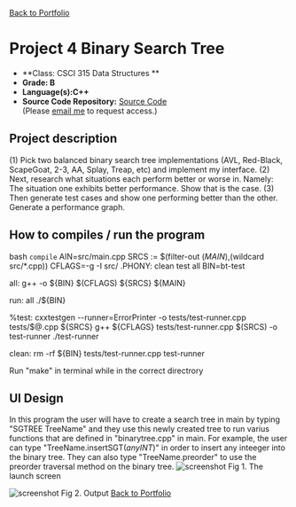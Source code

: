 [Back to Portfolio](./index.md)

Project 4 Binary Search Tree
===============

-   **Class: CSCI 315 Data Structures ** 
-   **Grade: B**
-   **Language(s):C++**
-   **Source Code Repository:** [Source Code](https://github.com/Malik526/SearchTree_SrcCode.git)  
    (Please [email me](mailto:mmstewart@csustudent.net) to request access.)

## Project description
(1) Pick two balanced binary search tree implementations (AVL, Red-Black, ScapeGoat, 2-3, AA,
Splay, Treap, etc) and implement my interface.
(2) Next, research what situations each perform better or worse in. Namely:
The situation one exhibits better performance. Show that is the case.
(3) Then generate test cases and show one performing better than the other. Generate a performance graph.
## How to compiles / run the program

bash
```compile```
AIN=src/main.cpp
SRCS := $(filter-out $(MAIN),$(wildcard src/*.cpp))
CFLAGS=-g -I src/
.PHONY: clean test all
BIN=bt-test

all:
	g++ -o ${BIN} $(CFLAGS) ${SRCS} ${MAIN}

run: all
	./${BIN}

%test:
	cxxtestgen --runner=ErrorPrinter -o tests/test-runner.cpp tests/$@.cpp ${SRCS}
	g++ ${CFLAGS} tests/test-runner.cpp $(SRCS) -o test-runner
	./test-runner

clean:
	rm -rf ${BIN} tests/test-runner.cpp test-runner

Run "make" in terminal while in the correct directrory


## UI Design
In this program the user will have to create a search tree in main by typing "SGTREE<INT> TreeName" and they use this newly created tree to run varius functions that are defined in "binarytree.cpp" in main. For example, the user can type "TreeName.insertSGT(*anyINT*)" in order to insert any inteeger into the binary tree. They can also type "TreeName.preorder" to use the preorder traversal method on the binary tree. 
![screenshot](images/Input.png)
Fig 1. The launch screen

![screenshot](images/Output.png)
Fig 2. Output
[Back to Portfolio](./index.md)

